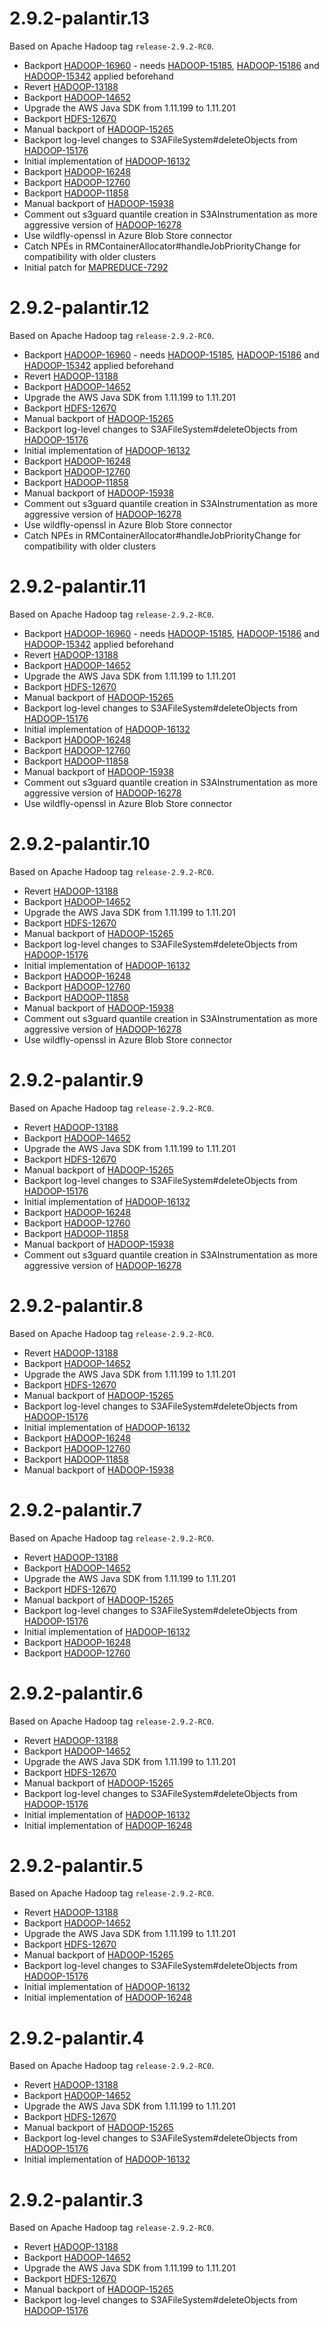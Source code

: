 # 2.9.2-palantir.13

Based on Apache Hadoop tag `release-2.9.2-RC0`.

* Backport [HADOOP-16960](https://issues.apache.org/jira/browse/HADOOP-16960) - needs [HADOOP-15185](https://issues.apache.org/jira/browse/HADOOP-15185), [HADOOP-15186](https://issues.apache.org/jira/browse/HADOOP-15186) and [HADOOP-15342](https://issues.apache.org/jira/browse/HADOOP-15342) applied beforehand
* Revert [HADOOP-13188](https://issues.apache.org/jira/browse/HADOOP-13188)
* Backport [HADOOP-14652](https://issues.apache.org/jira/browse/HADOOP-14652)
* Upgrade the AWS Java SDK from 1.11.199 to 1.11.201
* Backport [HDFS-12670](https://jira.apache.org/jira/browse/HDFS-12670)
* Manual backport of [HADOOP-15265](https://issues.apache.org/jira/browse/HADOOP-15265)
* Backport log-level changes to S3AFileSystem#deleteObjects from [HADOOP-15176](https://issues.apache.org/jira/browse/HADOOP-15176)
* Initial implementation of [HADOOP-16132](https://issues.apache.org/jira/browse/HADOOP-16132)
* Backport [HADOOP-16248](https://issues.apache.org/jira/browse/HADOOP-16248)
* Backport [HADOOP-12760](https://issues.apache.org/jira/browse/HADOOP-12760)
* Backport [HADOOP-11858](https://issues.apache.org/jira/browse/HADOOP-11858)
* Manual backport of [HADOOP-15938](https://issues.apache.org/jira/browse/HADOOP-15938)
* Comment out s3guard quantile creation in S3AInstrumentation as more aggressive version of [HADOOP-16278](https://issues.apache.org/jira/browse/HADOOP-16278)
* Use wildfly-openssl in Azure Blob Store connector
* Catch NPEs in RMContainerAllocator#handleJobPriorityChange for compatibility with older clusters
* Initial patch for [MAPREDUCE-7292](https://issues.apache.org/jira/browse/MAPREDUCE-7292)

# 2.9.2-palantir.12

Based on Apache Hadoop tag `release-2.9.2-RC0`.

* Backport [HADOOP-16960](https://issues.apache.org/jira/browse/HADOOP-16960) - needs [HADOOP-15185](https://issues.apache.org/jira/browse/HADOOP-15185), [HADOOP-15186](https://issues.apache.org/jira/browse/HADOOP-15186) and [HADOOP-15342](https://issues.apache.org/jira/browse/HADOOP-15342) applied beforehand
* Revert [HADOOP-13188](https://issues.apache.org/jira/browse/HADOOP-13188)
* Backport [HADOOP-14652](https://issues.apache.org/jira/browse/HADOOP-14652)
* Upgrade the AWS Java SDK from 1.11.199 to 1.11.201
* Backport [HDFS-12670](https://jira.apache.org/jira/browse/HDFS-12670)
* Manual backport of [HADOOP-15265](https://issues.apache.org/jira/browse/HADOOP-15265)
* Backport log-level changes to S3AFileSystem#deleteObjects from [HADOOP-15176](https://issues.apache.org/jira/browse/HADOOP-15176)
* Initial implementation of [HADOOP-16132](https://issues.apache.org/jira/browse/HADOOP-16132)
* Backport [HADOOP-16248](https://issues.apache.org/jira/browse/HADOOP-16248)
* Backport [HADOOP-12760](https://issues.apache.org/jira/browse/HADOOP-12760)
* Backport [HADOOP-11858](https://issues.apache.org/jira/browse/HADOOP-11858)
* Manual backport of [HADOOP-15938](https://issues.apache.org/jira/browse/HADOOP-15938)
* Comment out s3guard quantile creation in S3AInstrumentation as more aggressive version of [HADOOP-16278](https://issues.apache.org/jira/browse/HADOOP-16278)
* Use wildfly-openssl in Azure Blob Store connector
* Catch NPEs in RMContainerAllocator#handleJobPriorityChange for compatibility with older clusters

# 2.9.2-palantir.11

Based on Apache Hadoop tag `release-2.9.2-RC0`.

* Backport [HADOOP-16960](https://issues.apache.org/jira/browse/HADOOP-16960) - needs [HADOOP-15185](https://issues.apache.org/jira/browse/HADOOP-15185), [HADOOP-15186](https://issues.apache.org/jira/browse/HADOOP-15186) and [HADOOP-15342](https://issues.apache.org/jira/browse/HADOOP-15342) applied beforehand
* Revert [HADOOP-13188](https://issues.apache.org/jira/browse/HADOOP-13188)
* Backport [HADOOP-14652](https://issues.apache.org/jira/browse/HADOOP-14652)
* Upgrade the AWS Java SDK from 1.11.199 to 1.11.201
* Backport [HDFS-12670](https://jira.apache.org/jira/browse/HDFS-12670)
* Manual backport of [HADOOP-15265](https://issues.apache.org/jira/browse/HADOOP-15265)
* Backport log-level changes to S3AFileSystem#deleteObjects from [HADOOP-15176](https://issues.apache.org/jira/browse/HADOOP-15176)
* Initial implementation of [HADOOP-16132](https://issues.apache.org/jira/browse/HADOOP-16132)
* Backport [HADOOP-16248](https://issues.apache.org/jira/browse/HADOOP-16248)
* Backport [HADOOP-12760](https://issues.apache.org/jira/browse/HADOOP-12760)
* Backport [HADOOP-11858](https://issues.apache.org/jira/browse/HADOOP-11858)
* Manual backport of [HADOOP-15938](https://issues.apache.org/jira/browse/HADOOP-15938)
* Comment out s3guard quantile creation in S3AInstrumentation as more aggressive version of [HADOOP-16278](https://issues.apache.org/jira/browse/HADOOP-16278)
* Use wildfly-openssl in Azure Blob Store connector

# 2.9.2-palantir.10

Based on Apache Hadoop tag `release-2.9.2-RC0`.

* Revert [HADOOP-13188](https://issues.apache.org/jira/browse/HADOOP-13188)
* Backport [HADOOP-14652](https://issues.apache.org/jira/browse/HADOOP-14652)
* Upgrade the AWS Java SDK from 1.11.199 to 1.11.201
* Backport [HDFS-12670](https://jira.apache.org/jira/browse/HDFS-12670)
* Manual backport of [HADOOP-15265](https://issues.apache.org/jira/browse/HADOOP-15265)
* Backport log-level changes to S3AFileSystem#deleteObjects from [HADOOP-15176](https://issues.apache.org/jira/browse/HADOOP-15176)
* Initial implementation of [HADOOP-16132](https://issues.apache.org/jira/browse/HADOOP-16132)
* Backport [HADOOP-16248](https://issues.apache.org/jira/browse/HADOOP-16248)
* Backport [HADOOP-12760](https://issues.apache.org/jira/browse/HADOOP-12760)
* Backport [HADOOP-11858](https://issues.apache.org/jira/browse/HADOOP-11858)
* Manual backport of [HADOOP-15938](https://issues.apache.org/jira/browse/HADOOP-15938)
* Comment out s3guard quantile creation in S3AInstrumentation as more aggressive version of [HADOOP-16278](https://issues.apache.org/jira/browse/HADOOP-16278)
* Use wildfly-openssl in Azure Blob Store connector

# 2.9.2-palantir.9

Based on Apache Hadoop tag `release-2.9.2-RC0`.

* Revert [HADOOP-13188](https://issues.apache.org/jira/browse/HADOOP-13188)
* Backport [HADOOP-14652](https://issues.apache.org/jira/browse/HADOOP-14652)
* Upgrade the AWS Java SDK from 1.11.199 to 1.11.201
* Backport [HDFS-12670](https://jira.apache.org/jira/browse/HDFS-12670)
* Manual backport of [HADOOP-15265](https://issues.apache.org/jira/browse/HADOOP-15265)
* Backport log-level changes to S3AFileSystem#deleteObjects from [HADOOP-15176](https://issues.apache.org/jira/browse/HADOOP-15176)
* Initial implementation of [HADOOP-16132](https://issues.apache.org/jira/browse/HADOOP-16132)
* Backport [HADOOP-16248](https://issues.apache.org/jira/browse/HADOOP-16248)
* Backport [HADOOP-12760](https://issues.apache.org/jira/browse/HADOOP-12760)
* Backport [HADOOP-11858](https://issues.apache.org/jira/browse/HADOOP-11858)
* Manual backport of [HADOOP-15938](https://issues.apache.org/jira/browse/HADOOP-15938)
* Comment out s3guard quantile creation in S3AInstrumentation as more aggressive version of [HADOOP-16278](https://issues.apache.org/jira/browse/HADOOP-16278)

# 2.9.2-palantir.8

Based on Apache Hadoop tag `release-2.9.2-RC0`.

* Revert [HADOOP-13188](https://issues.apache.org/jira/browse/HADOOP-13188)
* Backport [HADOOP-14652](https://issues.apache.org/jira/browse/HADOOP-14652)
* Upgrade the AWS Java SDK from 1.11.199 to 1.11.201
* Backport [HDFS-12670](https://jira.apache.org/jira/browse/HDFS-12670)
* Manual backport of [HADOOP-15265](https://issues.apache.org/jira/browse/HADOOP-15265)
* Backport log-level changes to S3AFileSystem#deleteObjects from [HADOOP-15176](https://issues.apache.org/jira/browse/HADOOP-15176)
* Initial implementation of [HADOOP-16132](https://issues.apache.org/jira/browse/HADOOP-16132)
* Backport [HADOOP-16248](https://issues.apache.org/jira/browse/HADOOP-16248)
* Backport [HADOOP-12760](https://issues.apache.org/jira/browse/HADOOP-12760)
* Backport [HADOOP-11858](https://issues.apache.org/jira/browse/HADOOP-11858)
* Manual backport of [HADOOP-15938](https://issues.apache.org/jira/browse/HADOOP-15938)

# 2.9.2-palantir.7

Based on Apache Hadoop tag `release-2.9.2-RC0`.

* Revert [HADOOP-13188](https://issues.apache.org/jira/browse/HADOOP-13188)
* Backport [HADOOP-14652](https://issues.apache.org/jira/browse/HADOOP-14652)
* Upgrade the AWS Java SDK from 1.11.199 to 1.11.201
* Backport [HDFS-12670](https://jira.apache.org/jira/browse/HDFS-12670)
* Manual backport of [HADOOP-15265](https://issues.apache.org/jira/browse/HADOOP-15265)
* Backport log-level changes to S3AFileSystem#deleteObjects from [HADOOP-15176](https://issues.apache.org/jira/browse/HADOOP-15176)
* Initial implementation of [HADOOP-16132](https://issues.apache.org/jira/browse/HADOOP-16132)
* Backport [HADOOP-16248](https://issues.apache.org/jira/browse/HADOOP-16248)
* Backport [HADOOP-12760](https://issues.apache.org/jira/browse/HADOOP-12760)

# 2.9.2-palantir.6

Based on Apache Hadoop tag `release-2.9.2-RC0`.

* Revert [HADOOP-13188](https://issues.apache.org/jira/browse/HADOOP-13188)
* Backport [HADOOP-14652](https://issues.apache.org/jira/browse/HADOOP-14652)
* Upgrade the AWS Java SDK from 1.11.199 to 1.11.201
* Backport [HDFS-12670](https://jira.apache.org/jira/browse/HDFS-12670)
* Manual backport of [HADOOP-15265](https://issues.apache.org/jira/browse/HADOOP-15265)
* Backport log-level changes to S3AFileSystem#deleteObjects from [HADOOP-15176](https://issues.apache.org/jira/browse/HADOOP-15176)
* Initial implementation of [HADOOP-16132](https://issues.apache.org/jira/browse/HADOOP-16132)
* Initial implementation of [HADOOP-16248](https://issues.apache.org/jira/browse/HADOOP-16248)

# 2.9.2-palantir.5

Based on Apache Hadoop tag `release-2.9.2-RC0`.

* Revert [HADOOP-13188](https://issues.apache.org/jira/browse/HADOOP-13188)
* Backport [HADOOP-14652](https://issues.apache.org/jira/browse/HADOOP-14652)
* Upgrade the AWS Java SDK from 1.11.199 to 1.11.201
* Backport [HDFS-12670](https://jira.apache.org/jira/browse/HDFS-12670)
* Manual backport of [HADOOP-15265](https://issues.apache.org/jira/browse/HADOOP-15265)
* Backport log-level changes to S3AFileSystem#deleteObjects from [HADOOP-15176](https://issues.apache.org/jira/browse/HADOOP-15176)
* Initial implementation of [HADOOP-16132](https://issues.apache.org/jira/browse/HADOOP-16132)
* Initial implementation of [HADOOP-16248](https://issues.apache.org/jira/browse/HADOOP-16248)

# 2.9.2-palantir.4

Based on Apache Hadoop tag `release-2.9.2-RC0`.

* Revert [HADOOP-13188](https://issues.apache.org/jira/browse/HADOOP-13188)
* Backport [HADOOP-14652](https://issues.apache.org/jira/browse/HADOOP-14652)
* Upgrade the AWS Java SDK from 1.11.199 to 1.11.201
* Backport [HDFS-12670](https://jira.apache.org/jira/browse/HDFS-12670)
* Manual backport of [HADOOP-15265](https://issues.apache.org/jira/browse/HADOOP-15265)
* Backport log-level changes to S3AFileSystem#deleteObjects from [HADOOP-15176](https://issues.apache.org/jira/browse/HADOOP-15176)
* Initial implementation of [HADOOP-16132](https://issues.apache.org/jira/browse/HADOOP-16132)

# 2.9.2-palantir.3

Based on Apache Hadoop tag `release-2.9.2-RC0`.

* Revert [HADOOP-13188](https://issues.apache.org/jira/browse/HADOOP-13188)
* Backport [HADOOP-14652](https://issues.apache.org/jira/browse/HADOOP-14652)
* Upgrade the AWS Java SDK from 1.11.199 to 1.11.201
* Backport [HDFS-12670](https://jira.apache.org/jira/browse/HDFS-12670)
* Manual backport of [HADOOP-15265](https://issues.apache.org/jira/browse/HADOOP-15265)
* Backport log-level changes to S3AFileSystem#deleteObjects from [HADOOP-15176](https://issues.apache.org/jira/browse/HADOOP-15176)
